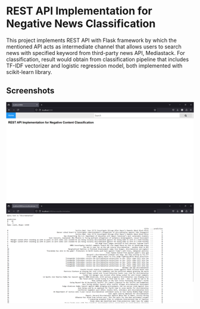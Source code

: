 # REST API Implementation for Negative News Classification
This project implements REST API with Flask framework by which the mentioned API acts as intermediate channel that allows users to search news with specified keyword from third-party news API, Mediastack. For classification, result would obtain from classification pipeline that includes TF-IDF vectorizer and logistic regression model, both implemented with scikit-learn library. 
## Screenshots
![](https://github.com/sora-ix9/rest_api_for_classification/blob/main/screenshots/screenshot1.png)
![](https://github.com/sora-ix9/rest_api_for_classification/blob/main/screenshots/screenshot2.png)
